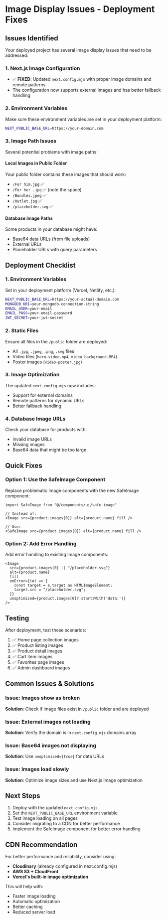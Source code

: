 # Image Display Issues - Deployment Fixes

## Issues Identified

Your deployed project has several image display issues that need to be addressed:

### 1. **Next.js Image Configuration**
- ✅ **FIXED**: Updated `next.config.mjs` with proper image domains and remote patterns
- The configuration now supports external images and has better fallback handling

### 2. **Environment Variables**
Make sure these environment variables are set in your deployment platform:

```bash
NEXT_PUBLIC_BASE_URL=https://your-domain.com
```

### 3. **Image Path Issues**
Several potential problems with image paths:

#### Local Images in Public Folder
Your public folder contains these images that should work:
- `/For him.jpg` ✅
- `/For her .jpg` ✅ (note the space)
- `/Bundles.jpeg` ✅
- `/Outlet.jpg` ✅
- `/placeholder.svg` ✅

#### Database Image Paths
Some products in your database might have:
- Base64 data URLs (from file uploads)
- External URLs
- Placeholder URLs with query parameters

## Deployment Checklist

### 1. **Environment Variables**
Set in your deployment platform (Vercel, Netlify, etc.):
```bash
NEXT_PUBLIC_BASE_URL=https://your-actual-domain.com
MONGODB_URI=your-mongodb-connection-string
EMAIL_USER=your-email
EMAIL_PASS=your-email-password
JWT_SECRET=your-jwt-secret
```

### 2. **Static Files**
Ensure all files in the `/public` folder are deployed:
- All `.jpg`, `.jpeg`, `.png`, `.svg` files
- Video files (`hero-video.mp4`, `video_background.MP4`)
- Poster images (`video-poster.jpg`)

### 3. **Image Optimization**
The updated `next.config.mjs` now includes:
- Support for external domains
- Remote patterns for dynamic URLs
- Better fallback handling

### 4. **Database Image URLs**
Check your database for products with:
- Invalid image URLs
- Missing images
- Base64 data that might be too large

## Quick Fixes

### Option 1: Use the SafeImage Component
Replace problematic Image components with the new SafeImage component:

```tsx
import SafeImage from "@/components/ui/safe-image"

// Instead of:
<Image src={product.images[0]} alt={product.name} fill />

// Use:
<SafeImage src={product.images[0]} alt={product.name} fill />
```

### Option 2: Add Error Handling
Add error handling to existing Image components:

```tsx
<Image
  src={product.images[0] || "/placeholder.svg"}
  alt={product.name}
  fill
  onError={(e) => {
    const target = e.target as HTMLImageElement;
    target.src = "/placeholder.svg";
  }}
  unoptimized={product.images[0]?.startsWith('data:')}
/>
```

## Testing

After deployment, test these scenarios:
1. ✅ Home page collection images
2. ✅ Product listing images
3. ✅ Product detail images
4. ✅ Cart item images
5. ✅ Favorites page images
6. ✅ Admin dashboard images

## Common Issues & Solutions

### Issue: Images show as broken
**Solution**: Check if image files exist in `/public` folder and are deployed

### Issue: External images not loading
**Solution**: Verify the domain is in `next.config.mjs` domains array

### Issue: Base64 images not displaying
**Solution**: Use `unoptimized={true}` for data URLs

### Issue: Images load slowly
**Solution**: Optimize image sizes and use Next.js Image optimization

## Next Steps

1. Deploy with the updated `next.config.mjs`
2. Set the `NEXT_PUBLIC_BASE_URL` environment variable
3. Test image loading on all pages
4. Consider migrating to a CDN for better performance
5. Implement the SafeImage component for better error handling

## CDN Recommendation

For better performance and reliability, consider using:
- **Cloudinary** (already configured in next.config.mjs)
- **AWS S3 + CloudFront**
- **Vercel's built-in image optimization**

This will help with:
- Faster image loading
- Automatic optimization
- Better caching
- Reduced server load




